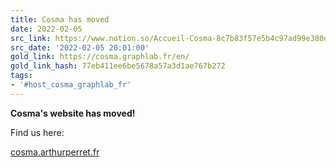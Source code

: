 ```yaml
---
title: Cosma has moved
date: 2022-02-05
src_link: https://www.notion.so/Accueil-Cosma-8c7b83f57e5b4c97ad99e380d0fe775c
src_date: '2022-02-05 20:01:00'
gold_link: https://cosma.graphlab.fr/en/
gold_link_hash: 77eb411ee6be5678a57a3d1ae767b272
tags:
- '#host_cosma_graphlab_fr'
---
```



**Cosma's website has moved!**


Find us here:


[cosma.arthurperret.fr](https://cosma.arthurperret.fr)